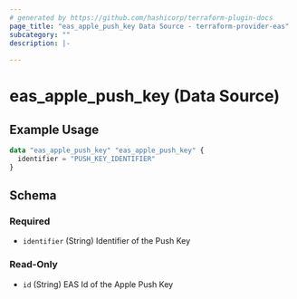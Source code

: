 ```yaml
---
# generated by https://github.com/hashicorp/terraform-plugin-docs
page_title: "eas_apple_push_key Data Source - terraform-provider-eas"
subcategory: ""
description: |-
  
---
```


# eas_apple_push_key (Data Source)



## Example Usage

```terraform
data "eas_apple_push_key" "eas_apple_push_key" {
  identifier = "PUSH_KEY_IDENTIFIER"
}
```

<!-- schema generated by tfplugindocs -->
## Schema

### Required

- `identifier` (String) Identifier of the Push Key

### Read-Only

- `id` (String) EAS Id of the Apple Push Key
